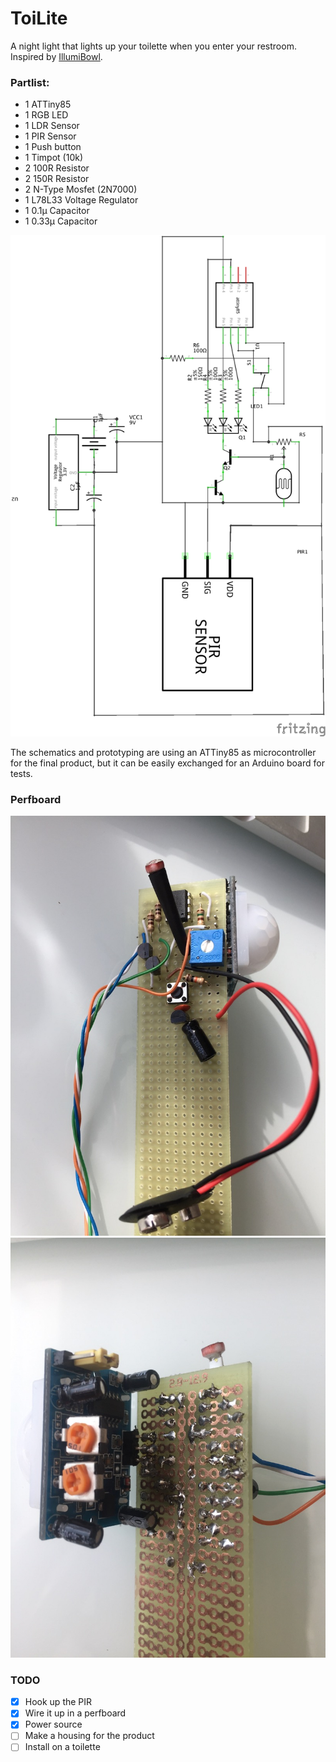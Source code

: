 ToiLite
=====

A night light that lights up your toilette when you enter your restroom. Inspired by [IllumiBowl](https://illumibowl.com/).


### Partlist:
- 1 ATTiny85
- 1 RGB LED
- 1 LDR Sensor
- 1 PIR Sensor
- 1 Push button
- 1 Timpot (10k)
- 2 100R Resistor
- 2 150R Resistor
- 2 N-Type Mosfet (2N7000)
- 1 L78L33 Voltage Regulator
- 1 0.1µ Capacitor
- 1 0.33µ Capacitor

![Schematics](https://github.com/fjcaetano/ToiLite/raw/master/toilite_schem.png)

The schematics and prototyping are using an ATTiny85 as microcontroller for the final product, but it can be easily exchanged for an Arduino board for tests.

### Perfboard

![Perfboard front](https://github.com/fjcaetano/ToiLite/raw/master/perfboard_front.jpg)
![Perfboard back](https://github.com/fjcaetano/ToiLite/raw/master/perfboard_back.jpg)


### TODO
- [x] Hook up the PIR
- [x] Wire it up in a perfboard
- [x] Power source
- [ ] Make a housing for the product
- [ ] Install on a toilette
